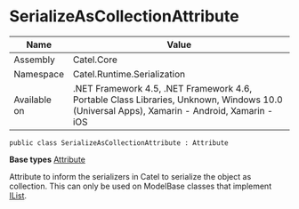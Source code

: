 

# SerializeAsCollectionAttribute

Name|Value
---|---
Assembly|Catel.Core
Namespace|Catel.Runtime.Serialization
Available on|.NET Framework 4.5, .NET Framework 4.6, Portable Class Libraries, Unknown, Windows 10.0 (Universal Apps), Xamarin - Android, Xamarin - iOS

```
public class SerializeAsCollectionAttribute : Attribute
```

**Base types**
[Attribute]()


Attribute to inform the serializers in Catel to serialize the object as collection. This can only be used on ModelBase classes that implement [IList](#).



